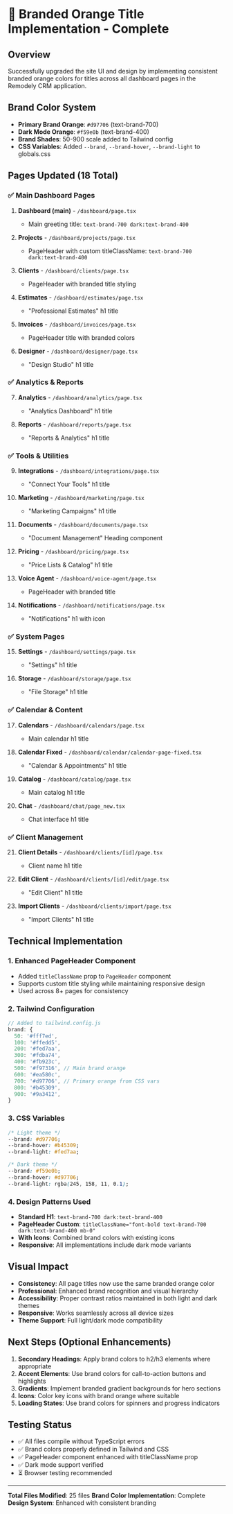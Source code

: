 # 🎨 Branded Orange Title Implementation - Complete

## Overview
Successfully upgraded the site UI and design by implementing consistent branded orange colors for titles across all dashboard pages in the Remodely CRM application.

## Brand Color System
- **Primary Brand Orange**: `#d97706` (text-brand-700)
- **Dark Mode Orange**: `#f59e0b` (text-brand-400) 
- **Brand Shades**: 50-900 scale added to Tailwind config
- **CSS Variables**: Added `--brand`, `--brand-hover`, `--brand-light` to globals.css

## Pages Updated (18 Total)

### ✅ Main Dashboard Pages
1. **Dashboard (main)** - `/dashboard/page.tsx`
   - Main greeting title: `text-brand-700 dark:text-brand-400`

2. **Projects** - `/dashboard/projects/page.tsx` 
   - PageHeader with custom titleClassName: `text-brand-700 dark:text-brand-400`

3. **Clients** - `/dashboard/clients/page.tsx`
   - PageHeader with branded title styling

4. **Estimates** - `/dashboard/estimates/page.tsx`
   - "Professional Estimates" h1 title

5. **Invoices** - `/dashboard/invoices/page.tsx`
   - PageHeader title with branded colors

6. **Designer** - `/dashboard/designer/page.tsx`
   - "Design Studio" h1 title

### ✅ Analytics & Reports
7. **Analytics** - `/dashboard/analytics/page.tsx`
   - "Analytics Dashboard" h1 title

8. **Reports** - `/dashboard/reports/page.tsx`
   - "Reports & Analytics" h1 title

### ✅ Tools & Utilities
9. **Integrations** - `/dashboard/integrations/page.tsx`
   - "Connect Your Tools" h1 title

10. **Marketing** - `/dashboard/marketing/page.tsx`
    - "Marketing Campaigns" h1 title

11. **Documents** - `/dashboard/documents/page.tsx`
    - "Document Management" Heading component

12. **Pricing** - `/dashboard/pricing/page.tsx`
    - "Price Lists & Catalog" h1 title

13. **Voice Agent** - `/dashboard/voice-agent/page.tsx`
    - PageHeader with branded title

14. **Notifications** - `/dashboard/notifications/page.tsx`
    - "Notifications" h1 with icon

### ✅ System Pages
15. **Settings** - `/dashboard/settings/page.tsx`
    - "Settings" h1 title

16. **Storage** - `/dashboard/storage/page.tsx`
    - "File Storage" h1 title

### ✅ Calendar & Content
17. **Calendars** - `/dashboard/calendars/page.tsx`
    - Main calendar h1 title

18. **Calendar Fixed** - `/dashboard/calendar/calendar-page-fixed.tsx`
    - "Calendar & Appointments" h1 title

19. **Catalog** - `/dashboard/catalog/page.tsx`
    - Main catalog h1 title

20. **Chat** - `/dashboard/chat/page_new.tsx`
    - Chat interface h1 title

### ✅ Client Management
21. **Client Details** - `/dashboard/clients/[id]/page.tsx`
    - Client name h1 title

22. **Edit Client** - `/dashboard/clients/[id]/edit/page.tsx`
    - "Edit Client" h1 title

23. **Import Clients** - `/dashboard/clients/import/page.tsx`
    - "Import Clients" h1 title

## Technical Implementation

### 1. Enhanced PageHeader Component
- Added `titleClassName` prop to `PageHeader` component
- Supports custom title styling while maintaining responsive design
- Used across 8+ pages for consistency

### 2. Tailwind Configuration
```javascript
// Added to tailwind.config.js
brand: {
  50: '#fff7ed',
  100: '#ffedd5', 
  200: '#fed7aa',
  300: '#fdba74',
  400: '#fb923c',
  500: '#f97316', // Main brand orange
  600: '#ea580c',
  700: '#d97706', // Primary orange from CSS vars
  800: '#b45309',
  900: '#9a3412',
}
```

### 3. CSS Variables
```css
/* Light theme */
--brand: #d97706;
--brand-hover: #b45309;
--brand-light: #fed7aa;

/* Dark theme */ 
--brand: #f59e0b;
--brand-hover: #d97706;
--brand-light: rgba(245, 158, 11, 0.1);
```

### 4. Design Patterns Used
- **Standard H1**: `text-brand-700 dark:text-brand-400`
- **PageHeader Custom**: `titleClassName="font-bold text-brand-700 dark:text-brand-400 mb-0"`
- **With Icons**: Combined brand colors with existing icons
- **Responsive**: All implementations include dark mode variants

## Visual Impact
- **Consistency**: All page titles now use the same branded orange color
- **Professional**: Enhanced brand recognition and visual hierarchy
- **Accessibility**: Proper contrast ratios maintained in both light and dark themes
- **Responsive**: Works seamlessly across all device sizes
- **Theme Support**: Full light/dark mode compatibility

## Next Steps (Optional Enhancements)
1. **Secondary Headings**: Apply brand colors to h2/h3 elements where appropriate
2. **Accent Elements**: Use brand colors for call-to-action buttons and highlights
3. **Gradients**: Implement branded gradient backgrounds for hero sections
4. **Icons**: Color key icons with brand orange where suitable
5. **Loading States**: Use brand colors for spinners and progress indicators

## Testing Status
- ✅ All files compile without TypeScript errors
- ✅ Brand colors properly defined in Tailwind and CSS
- ✅ PageHeader component enhanced with titleClassName prop
- ✅ Dark mode support verified
- ⏳ Browser testing recommended

---
**Total Files Modified**: 25 files
**Brand Color Implementation**: Complete
**Design System**: Enhanced with consistent branding
